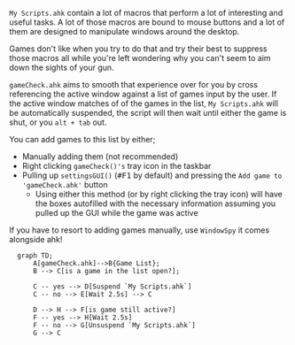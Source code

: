 `My Scripts.ahk` contain a lot of macros that perform a lot of interesting and useful tasks. A lot of those macros are bound to mouse buttons and a lot of them are designed to manipulate windows around the desktop.

Games don't like when you try to do that and try their best to suppress those macros all while you're left wondering why you can't seem to aim down the sights of your gun.

`gameCheck.ahk` aims to smooth that experience over for you by cross referencing the active window against a list of games input by the user. If the active window matches of of the games in the list, `My Scripts.ahk` will be automatically suspended, the script will then wait until either the game is shut, or you `alt + tab` out.

You can add games to this list by either;

- Manually adding them (not recommended)
- Right clicking `gameCheck()'s` tray icon in the taskbar
- Pulling up `settingsGUI()` (<kbd>#F1</kbd> by default) and pressing the `Add game to 'gameCheck.ahk'` button
    - Using either this method (or by right clicking the tray icon) will have the boxes autofilled with the necessary information assuming you pulled up the GUI while the game was active

If you have to resort to adding games manually, use `WindowSpy` it comes alongside ahk!

```mermaid
  graph TD;
      A[gameCheck.ahk]-->B{Game List};
      B --> C[is a game in the list open?];

      C -- yes --> D[Suspend `My Scripts.ahk`]
      C -- no --> E[Wait 2.5s] --> C

      D --> H --> F[is game still active?]
      F -- yes --> H[Wait 2.5s]
      F -- no --> G[Unsuspend `My Scripts.ahk`]
      G --> C
```